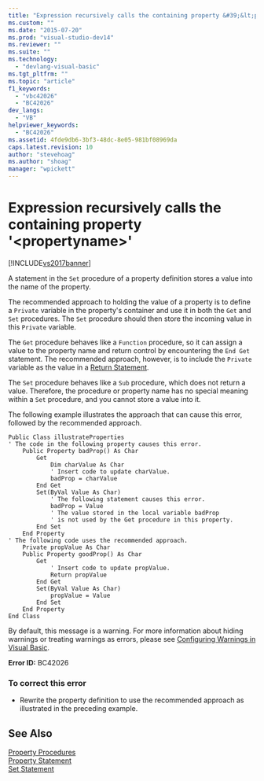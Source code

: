 ```yaml
---
title: "Expression recursively calls the containing property &#39;&lt;propertyname&gt;&#39; | Microsoft Docs"
ms.custom: ""
ms.date: "2015-07-20"
ms.prod: "visual-studio-dev14"
ms.reviewer: ""
ms.suite: ""
ms.technology: 
  - "devlang-visual-basic"
ms.tgt_pltfrm: ""
ms.topic: "article"
f1_keywords: 
  - "vbc42026"
  - "BC42026"
dev_langs: 
  - "VB"
helpviewer_keywords: 
  - "BC42026"
ms.assetid: 4fde9db6-3bf3-48dc-8e05-981bf08969da
caps.latest.revision: 10
author: "stevehoag"
ms.author: "shoag"
manager: "wpickett"
---
```

# Expression recursively calls the containing property &#39;&lt;propertyname&gt;&#39;
[!INCLUDE[vs2017banner](../../../visual-basic/includes/vs2017banner.md)]

A statement in the `Set` procedure of a property definition stores a value into the name of the property.  
  
 The recommended approach to holding the value of a property is to define a `Private` variable in the property's container and use it in both the `Get` and `Set` procedures. The `Set` procedure should then store the incoming value in this `Private` variable.  
  
 The `Get` procedure behaves like a `Function` procedure, so it can assign a value to the property name and return control by encountering the `End Get` statement. The recommended approach, however, is to include the `Private` variable as the value in a [Return Statement](../../../visual-basic/language-reference/statements/return-statement.md).  
  
 The `Set` procedure behaves like a `Sub` procedure, which does not return a value. Therefore, the procedure or property name has no special meaning within a `Set` procedure, and you cannot store a value into it.  
  
 The following example illustrates the approach that can cause this error, followed by the recommended approach.  
  
```  
Public Class illustrateProperties  
' The code in the following property causes this error.  
    Public Property badProp() As Char  
        Get  
            Dim charValue As Char  
            ' Insert code to update charValue.  
            badProp = charValue  
        End Get  
        Set(ByVal Value As Char)  
            ' The following statement causes this error.  
            badProp = Value  
            ' The value stored in the local variable badProp  
            ' is not used by the Get procedure in this property.  
        End Set  
    End Property  
' The following code uses the recommended approach.  
    Private propValue As Char  
    Public Property goodProp() As Char  
        Get  
            ' Insert code to update propValue.  
            Return propValue  
        End Get  
        Set(ByVal Value As Char)  
            propValue = Value  
        End Set  
    End Property  
End Class  
```  
  
 By default, this message is a warning. For more information about hiding warnings or treating warnings as errors, please see [Configuring Warnings in Visual Basic](/visual-studio/ide/configuring-warnings-in-visual-basic).  
  
 **Error ID:** BC42026  
  
### To correct this error  
  
-   Rewrite the property definition to use the recommended approach as illustrated in the preceding example.  
  
## See Also  
 [Property Procedures](../../../visual-basic/programming-guide/language-features/procedures/property-procedures.md)   
 [Property Statement](../../../visual-basic/language-reference/statements/property-statement.md)   
 [Set Statement](../../../visual-basic/language-reference/statements/set-statement.md)
